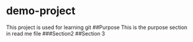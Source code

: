 # demo-project
This project is used for learning git 
##Purpose
This is the purpose section in read me file
###Section2
##Section 3

